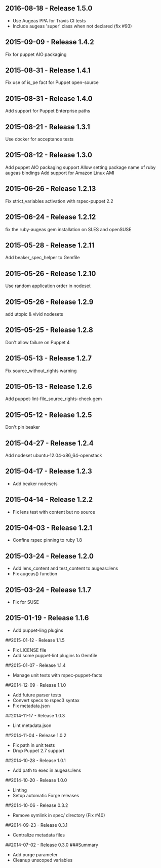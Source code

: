 ## 2016-08-18 - Release 1.5.0

- Use Augeas PPA for Travis CI tests
- Include augeas 'super' class when not declared (fix #93)

## 2015-09-09 - Release 1.4.2

Fix for puppet AIO packaging

## 2015-08-31 - Release 1.4.1

Fix use of is_pe fact for Puppet open-source

## 2015-08-31 - Release 1.4.0

Add support for Puppet Enterprise paths

## 2015-08-21 - Release 1.3.1

Use docker for acceptance tests

## 2015-08-12 - Release 1.3.0

Add puppet AIO packaging support
Allow setting package name of ruby augeas bindings
Add support for Amazon Linux AMI

## 2015-06-26 - Release 1.2.13

Fix strict_variables activation with rspec-puppet 2.2

## 2015-06-24 - Release 1.2.12

fix the ruby-augeas gem installation on SLES and openSUSE

## 2015-05-28 - Release 1.2.11

Add beaker_spec_helper to Gemfile

## 2015-05-26 - Release 1.2.10

Use random application order in nodeset

## 2015-05-26 - Release 1.2.9

add utopic & vivid nodesets

## 2015-05-25 - Release 1.2.8

Don't allow failure on Puppet 4

## 2015-05-13 - Release 1.2.7

Fix source_without_rights warning

## 2015-05-13 - Release 1.2.6

Add puppet-lint-file_source_rights-check gem

## 2015-05-12 - Release 1.2.5

Don't pin beaker

## 2015-04-27 - Release 1.2.4

Add nodeset ubuntu-12.04-x86_64-openstack

## 2015-04-17 - Release 1.2.3

- Add beaker nodesets

## 2015-04-14 - Release 1.2.2

- Fix lens test with content but no source

## 2015-04-03 - Release 1.2.1

- Confine rspec pinning to ruby 1.8

## 2015-03-24 - Release 1.2.0

- Add lens_content and test_content to augeas::lens
- Fix augeas() function

## 2015-03-24 - Release 1.1.7

- Fix for SUSE

## 2015-01-19 - Release 1.1.6

- Add puppet-ling plugins

##2015-01-12 - Release 1.1.5

- Fix LICENSE file
- Add some puppet-lint plugins to Gemfile

##2015-01-07 - Release 1.1.4

- Manage unit tests with rspec-puppet-facts

##2014-12-09 - Release 1.1.0

- Add future parser tests
- Convert specs to rspec3 syntax
- Fix metadata.json

##2014-11-17 - Release 1.0.3

- Lint metadata.json

##2014-11-04 - Release 1.0.2

- Fix path in unit tests
- Drop Puppet 2.7 support

##2014-10-28 - Release 1.0.1
- Add path to exec in augeas::lens

##2014-10-20 - Release 1.0.0
- Linting
- Setup automatic Forge releases

##2014-10-06 - Release 0.3.2
- Remove symlink in spec/ directory (Fix #40)

##2014-09-23 - Release 0.3.1
- Centralize metadata files

##2014-07-02 - Release 0.3.0
###Summary
- Add purge parameter
- Cleanup unscoped variables
